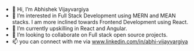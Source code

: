 - 👋 Hi, I’m Abhishek Vijayvargiya
- 👀 I’m interested in Full Stack Development using MERN and MEAN stacks. I am more inclined towards Frontend Development using React. 
- 🌱 I’m currently upskilling in React and Angular.
- 💞️ I’m looking to collaborate on Full stack open source projects.
- 📫 you can connect with me via www.linkedin.com/in/abhi-vijayvargiya

<!---
Abhishek-Vijay/Abhishek-Vijay is a ✨ special ✨ repository because its `README.md` (this file) appears on your GitHub profile.
You can click the Preview link to take a look at your changes.
--->
